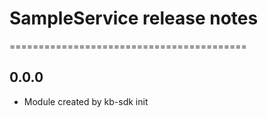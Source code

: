# SampleService release notes
=========================================

0.0.0
-----
* Module created by kb-sdk init
